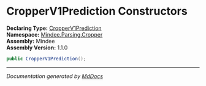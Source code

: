 ﻿<!--  
  <auto-generated>   
    The contents of this file were generated by a tool.  
    Changes to this file may be list if the file is regenerated  
  </auto-generated>   
-->

# CropperV1Prediction Constructors

**Declaring Type:** [CropperV1Prediction](../index.md)  
**Namespace:** [Mindee.Parsing.Cropper](../../index.md)  
**Assembly:** Mindee  
**Assembly Version:** 1.1.0

```csharp
public CropperV1Prediction();
```
___

*Documentation generated by [MdDocs](https://github.com/ap0llo/mddocs)*
